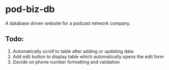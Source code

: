 # pod-biz-db

A database driven website for a podcast network company.

## Todo:
1. Automatically scroll to table after adding or updating data
2. Add edit button to display table which automatically opens the edit form
3. Decide on phone number formatting and validation